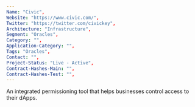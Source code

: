 ```yaml
--- 
Name: "Civic", 
Website: "https://www.civic.com/", 
Twitter: "https://twitter.com/civickey", 
Architecture: "Infrastructure",
Segment: "Oracles",
Category: "",
Application-Category: "",
Tags: "Oracles",
Contact: "",
Project-Status: "Live - Active",
Contract-Hashes-Main: "",
Contract-Hashes-Test: "",
--- 
```

<!--lang:en--> 
An integrated permissioning tool that helps businesses control access to their dApps.
<!--lang:es--] 
Una herramienta de autorización integrada que ayuda a las empresas a controlar el acceso a sus dApps.
<!--lang:de--] 
Ein integriertes Berechtigungstool, mit dem Unternehmen den Zugriff auf ihre dApps kontrollieren können.
<!--lang:fr--] 
Un outil d'autorisation intégré qui aide les entreprises à contrôler l'accès à leurs dApps.
<!--lang:pl--] 
Zintegrowane narzędzie do uzyskiwania uprawnień, które pomaga firmom kontrolować dostęp do ich dApps.
<!--lang:uk--] 
Інтегрований інструмент надання дозволів, який допомагає компаніям контролювати доступ до своїх dApps.
[!--lang:*--> 
